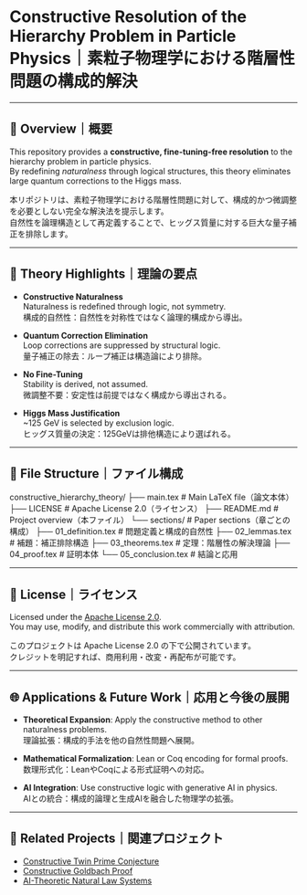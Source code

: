 # Constructive Resolution of the Hierarchy Problem in Particle Physics｜素粒子物理学における階層性問題の構成的解決

---

## 📘 Overview｜概要

This repository provides a **constructive, fine-tuning-free resolution** to the hierarchy problem in particle physics.  
By redefining *naturalness* through logical structures, this theory eliminates large quantum corrections to the Higgs mass.

本リポジトリは、素粒子物理学における階層性問題に対して、構成的かつ微調整を必要としない完全な解決法を提示します。  
自然性を論理構造として再定義することで、ヒッグス質量に対する巨大な量子補正を排除します。

---

## 🧠 Theory Highlights｜理論の要点

- **Constructive Naturalness**  
  Naturalness is redefined through logic, not symmetry.  
  構成的自然性：自然性を対称性ではなく論理的構成から導出。

- **Quantum Correction Elimination**  
  Loop corrections are suppressed by structural logic.  
  量子補正の除去：ループ補正は構造論により排除。

- **No Fine-Tuning**  
  Stability is derived, not assumed.  
  微調整不要：安定性は前提ではなく構成から導出される。

- **Higgs Mass Justification**  
  ~125 GeV is selected by exclusion logic.  
  ヒッグス質量の決定：125GeVは排他構造により選ばれる。

---

## 📂 File Structure｜ファイル構成

constructive_hierarchy_theory/ ├── main.tex                # Main LaTeX file（論文本体） ├── LICENSE                 # Apache License 2.0（ライセンス） ├── README.md               # Project overview（本ファイル） └── sections/               # Paper sections（章ごとの構成） ├── 01_definition.tex       # 問題定義と構成的自然性 ├── 02_lemmas.tex           # 補題：補正排除構造 ├── 03_theorems.tex         # 定理：階層性の解決理論 ├── 04_proof.tex            # 証明本体 └── 05_conclusion.tex       # 結論と応用

---

## 📜 License｜ライセンス

Licensed under the [Apache License 2.0](./LICENSE).  
You may use, modify, and distribute this work commercially with attribution.

このプロジェクトは Apache License 2.0 の下で公開されています。  
クレジットを明記すれば、商用利用・改変・再配布が可能です。

---

## 🌐 Applications & Future Work｜応用と今後の展開

- **Theoretical Expansion**: Apply the constructive method to other naturalness problems.  
  理論拡張：構成的手法を他の自然性問題へ展開。

- **Mathematical Formalization**: Lean or Coq encoding for formal proofs.  
  数理形式化：LeanやCoqによる形式証明への対応。

- **AI Integration**: Use constructive logic with generative AI in physics.  
  AIとの統合：構成的論理と生成AIを融合した物理学の拡張。

---

## 🔗 Related Projects｜関連プロジェクト

- [Constructive Twin Prime Conjecture](https://github.com/...)  
- [Constructive Goldbach Proof](https://github.com/...)  
- [AI-Theoretic Natural Law Systems](https://github.com/...)
